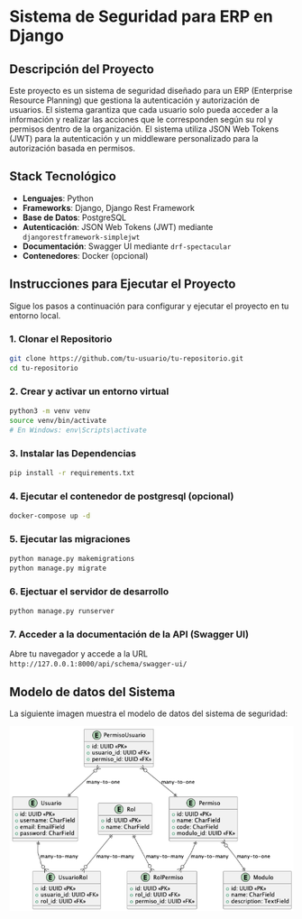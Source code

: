 # Sistema de Seguridad para ERP en Django

## Descripción del Proyecto

Este proyecto es un sistema de seguridad diseñado para un ERP (Enterprise Resource Planning) que gestiona la autenticación y autorización de usuarios. El sistema garantiza que cada usuario solo pueda acceder a la información y realizar las acciones que le corresponden según su rol y permisos dentro de la organización. El sistema utiliza JSON Web Tokens (JWT) para la autenticación y un middleware personalizado para la autorización basada en permisos.

## Stack Tecnológico

- **Lenguajes**: Python
- **Frameworks**: Django, Django Rest Framework
- **Base de Datos**: PostgreSQL
- **Autenticación**: JSON Web Tokens (JWT) mediante `djangorestframework-simplejwt`
- **Documentación**: Swagger UI mediante `drf-spectacular`
- **Contenedores**: Docker (opcional)

## Instrucciones para Ejecutar el Proyecto

Sigue los pasos a continuación para configurar y ejecutar el proyecto en tu entorno local.

### 1. Clonar el Repositorio

```bash
git clone https://github.com/tu-usuario/tu-repositorio.git
cd tu-repositorio
```

### 2. Crear y activar un entorno virtual
```bash
python3 -m venv venv
source venv/bin/activate
# En Windows: env\Scripts\activate
```

### 3. Instalar las Dependencias
```bash
pip install -r requirements.txt
```

### 4. Ejecutar el contenedor de postgresql (opcional)
```bash
docker-compose up -d
```

### 5. Ejecutar las migraciones
```bash
python manage.py makemigrations
python manage.py migrate
```

### 6. Ejectuar el servidor de desarrollo
```bash
python manage.py runserver
```

### 7. Acceder a la documentación de la API (Swagger UI)
Abre tu navegador y accede a la URL ` http://127.0.0.1:8000/api/schema/swagger-ui/`


## Modelo de datos del Sistema
La siguiente imagen muestra el modelo de datos del sistema de seguridad: 

![Modelo de datos del Sistema](./data_model.png)



